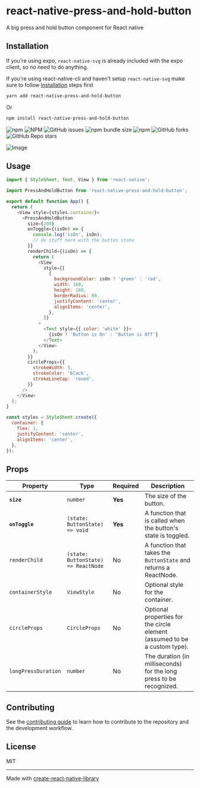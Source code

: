 # react-native-press-and-hold-button

A big press and hold button component for React native

## Installation

If you're using expo, `react-native-svg` is already included with the expo client, so no need to do anything.

If you're using react-native-cli and haven't setup `react-native-svg` make sure to follow [Installation](https://www.npmjs.com/package/react-native-svg#installation) steps first

```sh
yarn add react-native-press-and-hold-button
```

Or

```sh
npm install react-native-press-and-hold-button
```

![npm](https://img.shields.io/npm/v/react-native-press-and-hold-button)
![NPM](https://img.shields.io/npm/l/react-native-press-and-hold-button)
![GitHub issues](https://img.shields.io/github/issues/ayonshafiul/react-native-press-and-hold-button)
![npm bundle size](https://img.shields.io/bundlephobia/min/react-native-press-and-hold-button)
![npm](https://img.shields.io/npm/dw/react-native-press-and-hold-button)
![GitHub forks](https://img.shields.io/github/forks/ayonshafiul/react-native-press-and-hold-button)
![GitHub Repo stars](https://img.shields.io/github/stars/ayonshafiul/react-native-press-and-hold-button)

![Image](https://peyara-remote-mouse.vercel.app/press-and-hold-button.gif)

## Usage

```js
import { StyleSheet, Text, View } from 'react-native';

import PressAndHoldButton from 'react-native-press-and-hold-button';

export default function App() {
  return (
    <View style={styles.container}>
      <PressAndHoldButton
        size={200}
        onToggle={(isOn) => {
          console.log('isOn', isOn);
          // do stuff here with the button state
        }}
        renderChild={(isOn) => {
          return (
            <View
              style={[
                {
                  backgroundColor: isOn ? 'green' : 'red',
                  width: 160,
                  height: 160,
                  borderRadius: 80,
                  justifyContent: 'center',
                  alignItems: 'center',
                },
              ]}
            >
              <Text style={{ color: 'white' }}>
                {isOn ? 'Button is On' : 'Button is Off'}
              </Text>
            </View>
          );
        }}
        circleProps={{
          strokeWidth: 5,
          strokeColor: 'black',
          strokeLineCap: 'round',
        }}
      />
    </View>
  );
}

const styles = StyleSheet.create({
  container: {
    flex: 1,
    justifyContent: 'center',
    alignItems: 'center',
  },
});
```

## Props

| Property            | Type                                | Required | Description                                                               |
| ------------------- | ----------------------------------- | -------- | ------------------------------------------------------------------------- |
| **`size`**          | `number`                            | **Yes**  | The size of the button.                                                   |
| **`onToggle`**      | `(state: ButtonState) => void`      | **Yes**  | A function that is called when the button's state is toggled.             |
| `renderChild`       | `(state: ButtonState) => ReactNode` | No       | A function that takes the `ButtonState` and returns a ReactNode.          |
| `containerStyle`    | `ViewStyle`                         | No       | Optional style for the container.                                         |
| `circleProps`       | `CircleProps`                       | No       | Optional properties for the circle element (assumed to be a custom type). |
| `longPressDuration` | `number`                            | No       | The duration (in milliseconds) for the long press to be recognized.       |

## Contributing

See the [contributing guide](CONTRIBUTING.md) to learn how to contribute to the repository and the development workflow.

## License

MIT

---

Made with [create-react-native-library](https://github.com/callstack/react-native-builder-bob)
